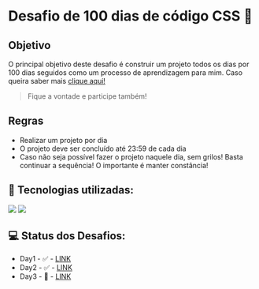 # Desafio de 100 dias de código CSS 🚀

## Objetivo

O principal objetivo deste desafio é construir um projeto todos os dias por 100 dias seguidos como um processo de aprendizagem para mim. Caso queira saber mais <a href="https://100dayscss.com/about/">clique aqui!</a>
> Fique a vontade e participe também! 

## Regras
* Realizar um projeto por dia
* O projeto deve ser concluído até 23:59 de cada dia
* Caso não seja possível fazer o projeto naquele dia, sem grilos! Basta continuar a sequência! O importante é manter constância!



## 🧠 Tecnologias utilizadas:

<div>
    <img src="https://img.shields.io/badge/HTML5-E34F26?style=for-the-badge&logo=html5&logoColor=white" />
    <img src="https://img.shields.io/badge/CSS3-1572B6?style=for-the-badge&logo=css3&logoColor=white" />
  
</div>

## 💻 Status dos Desafios:

*  Day1 - ✅ - <a href="https://github.com/C4ioD/desafio-100dayscss/tree/main/Day%20%231">LINK</a>
*  Day2 - ✅ - <a href="https://github.com/C4ioD/desafio-100dayscss/tree/main/Day%20%232">LINK</a>
*  Day3 - 🔄 - <a href="https://github.com/C4ioD/desafio-100dayscss/tree/main/Day%203%23">LINK</a>


